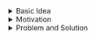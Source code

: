
<details>
<summary>Basic Idea</summary>
<br>
<ul>
    <li> The user will input meal after eating (for now this will include date, food, and calories). </li>
    <li> The web will show a log of entries and total the number of calories consumed over week/month.</li>
    <li> The web will also allow a user to have weight goals, and can break down how many calories they should eat each day, as well as weekly meal plans              to reach those calorie goals. </li>
</ul>
</details>

<details>
<summary>Motivation</summary>
<br>
<ul>
    <li> Provide a tool for healthier lives. </li>
    <li> Provide a tool for people to control their caloric intake. </li>
    <li> Provide a tool for people to plan for their meals. </li>
</details>

<details>
<summary>Problem and Solution</summary>
<br>
<ul>
    <div> Problem: People easily either overeat or undereat everyday. </div>
    <div> Solution: Our website will help people be aware of their daily food intake. </div>
    <li> The web will show a log of entries and total the number of calories consumed over week/month.</li>
    <li> The web will also allow a user to have weight goals, and can break down how many calories they should eat each day, as well as weekly meal plans              to reach those calorie goals. </li>
</ul>
</details>
